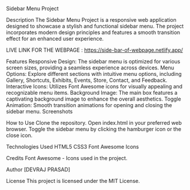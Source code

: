 Sidebar Menu Project

Description
The Sidebar Menu Project is a responsive web application designed to showcase a stylish and functional sidebar menu. The project incorporates modern design principles and features a smooth transition effect for an enhanced user experience.

LIVE LINK FOR THE WEBPAGE : https://side-bar-of-webpage.netlify.app/


Features
Responsive Design: The sidebar menu is optimized for various screen sizes, providing a seamless experience across devices.
Menu Options: Explore different sections with intuitive menu options, including Gallery, Shortcuts, Exhibits, Events, Store, Contact, and Feedback.
Interactive Icons: Utilizes Font Awesome icons for visually appealing and recognizable menu items.
Background Image: The main box features a captivating background image to enhance the overall aesthetics.
Toggle Animation: Smooth transition animations for opening and closing the sidebar menu.
Screenshots


How to Use
Clone the repository.
Open index.html in your preferred web browser.
Toggle the sidebar menu by clicking the hamburger icon or the close icon.

Technologies Used
HTML5
CSS3
Font Awesome Icons

Credits
Font Awesome - Icons used in the project.

Author
[DEVRAJ PRASAD]

License
This project is licensed under the MIT License.

